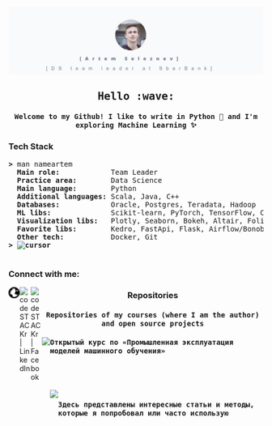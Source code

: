 <img align="center" src="https://github.com/NameArtem/nameartem/blob/main/nameartem.jpg"/>

</pre>

<h2 align="center"><samp> Hello :wave: </samp></h2>
<h4 align="center"><samp> Welcome to my Github! I like to write in Python 🐍 and I'm exploring Machine Learning ✨ </samp></h4>

</pre>

### Tech Stack

<pre>
<b>></b> man nameartem
  <b>Main role:           </b> Team Leader
  <b>Practice area:       </b> Data Science
  <b>Main language:       </b> Python
  <b>Additional languages:</b> Scala, Java, C++
  <b>Databases:           </b> Oracle, Postgres, Teradata, Hadoop
  <b>ML libs:             </b> Scikit-learn, PyTorch, TensorFlow, CatBoost, XgBoos, LightGBM
  <b>Visualization libs:  </b> Plotly, Seaborn, Bokeh, Altair, Folium(Geo)
  <b>Favorite libs:       </b> Kedro, FastApi, Flask, Airflow/Bonobo
  <b>Other tech:          </b> Docker, Git
<b>> <img align="top" src="https://user-images.githubusercontent.com/2514771/93036534-5fbd6480-f5fd-11ea-8a13-58ef04796c17.gif" alt="cursor" width="10" height="18" /></b>

</pre>

### Connect with me:

<a href="https://nameartem.github.io/">
<img align="left" alt="codeSTACKr.com" width="22px" src="https://raw.githubusercontent.com/iconic/open-iconic/master/svg/globe.svg" /></a>
<a href="https://www.linkedin.com/in/seleznev-artem/">
<img align="left" alt="codeSTACKr | LinkedIn" width="22px" src="https://cdn.jsdelivr.net/npm/simple-icons@v3/icons/linkedin.svg" /></a>
<a href="https://www.facebook.com/seleznev.artem.info">
<img align="left" alt="codeSTACKr | Facebook" width="22px" src="https://cdn.jsdelivr.net/npm/simple-icons@v3/icons/facebook.svg" /></a>


</pre>

<h3 align="center">Repositories</h2>

<h4 align="center"><samp> Repositories of my courses (where I am the author) and open source projects </samp></h4>

<p width="100%" align="center">
<a align="left" href="https://github.com/NameArtem/deployml_course" title="Deploy ML">
<img align="left" height="115" weight="200" src="https://github-readme-stats.vercel.app/api/pin/?username=nameartem&repo=deployml_course&theme=gotham"></a>
<h4 align="left" > <samp> Oткрытый курс по «Промышленная эксплуатация моделей машинного обучения»</samp>
</h4>
<br>
<br>
<br>

<a align="left" href="https://github.com/NameArtem/recom_way" title="DS papers">
<img align="left" height="115" weight="200" src="https://github-readme-stats.vercel.app/api/pin/?username=nameartem&repo=recom_way&theme=gotham"></a>
<h4 align="left" > <samp> Здесь представлены интересные статьи и методы, которые я попробовал или часто использую</samp>
</h4>

</p>


<br>
<br>






<!--
**NameArtem/nameartem** is a ✨ _special_ ✨ repository because its `README.md` (this file) appears on your GitHub profile.

Here are some ideas to get you started:

- 🔭 I’m currently working on ...
- 🌱 I’m currently learning ...
- 👯 I’m looking to collaborate on ...
- 🤔 I’m looking for help with ...
- 💬 Ask me about ...
- 📫 How to reach me: ...
- 😄 Pronouns: ...
- ⚡ Fun fact: ...
-->
